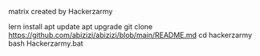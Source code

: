 matrix created by Hackerzarmy

lern install 
apt update
apt upgrade
git clone https://github.com/abizizi/abizizi/blob/main/README.md
cd hackerzarmy
bash Hackerzarmy.bat


